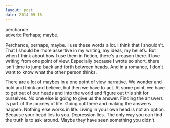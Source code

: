 ```yaml
---
layout: post
date: 2014-09-18
---
```


perchance  
adverb: Perhaps; maybe.

Perchance, perhaps, maybe. I use these words a lot. I think that I shouldn't. That I should be more assertive in my writing, my ideas, my beliefs. But when I think about how I use them in fiction, there's a reason there. I love writing from one point of view. Especially because I wrote so short, there isn't time to jump back and forth between heads. And in a romance, I don't want to know what the other person thinks. 

There are a lot of maybes in a one point of view narrative. We wonder and hold and think and believe, but then we have to act. At some point, we have to get out of our heads and into the world and figure out this shit for ourselves. No one else is going to give us the answer. Finding the answers is part of the journey of life. Going out there and making the answers happen. Nothing else works in life. Living in your own head is not an option. Because your head lies to you. Depression lies. The only way you can find the truth is to ask around. Maybe they have seen something you didn't.
